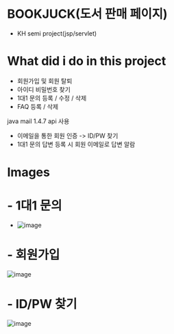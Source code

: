 # BOOKJUCK(도서 판매 페이지)
- KH semi project(jsp/servlet)


# What did i do in this project 
- 회원가입 및 회원 탈퇴 
- 아이디 비밀번호 찾기 
- 1대1 문의 등록 / 수정 / 삭제
- FAQ 등록 / 삭제

java mail 1.4.7 api 사용
- 이메일을 통한 회원 인증 -> ID/PW 찾기 
- 1대1 문의 답변 등록 시 회원 이메일로 답변 알람 

# Images
# - 1대1 문의
- ![image](https://user-images.githubusercontent.com/96643592/152723700-e95b3447-222f-4d2a-b990-2ae236f7f17d.png)

# - 회원가입
![image](https://user-images.githubusercontent.com/96643592/152723834-2bcd5170-ecd8-4770-976b-f62c0b448954.png)

# - ID/PW 찾기
![image](https://user-images.githubusercontent.com/96643592/152723870-f7d4508c-84f7-4230-8704-27741e081641.png)

